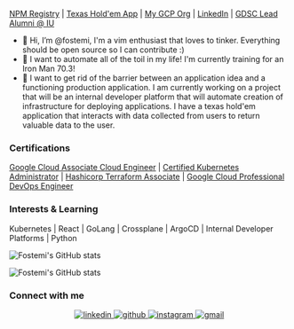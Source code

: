 [NPM Registry](https://www.npmjs.com/~fostemi) | [Texas Hold'em App](https://github.com/Ape-Dreams/card-dead) | [My GCP Org](https://github.com/MiSolutions-dev) | [LinkedIn](https://www.linkedin.com/in/michael-foster-644892182/) | [GDSC Lead Alumni @ IU](https://gdsc.community.dev/indiana-university/)
- 👋 Hi, I’m @fostemi, I'm a vim enthusiast that loves to tinker. Everything should be open source so I can contribute :)
- 👀 I want to automate all of the toil in my life! I'm currently training for an Iron Man 70.3!
- 🌱 I want to get rid of the barrier between an application idea and a functioning production application. I am currently working on a project that will be an internal developer platform that will automate creation of infrastructure for deploying applications. I have a texas hold'em application that interacts with data collected from users to return valuable data to the user.

### Certifications
[Google Cloud Associate Cloud Engineer](https://www.credential.net/bf9d58e2-cf7f-4946-b778-759f5f167e59?key=fa703b41c76d275402f81903506c1d999d11e717474fda204af5bd7d5a60cbd1) | [Certified Kubernetes Administrator](https://ti-user-certificates.s3.amazonaws.com/e0df7fbf-a057-42af-8a1f-590912be5460/8ef0ef3a-ffc6-43cb-9324-93d4dd97b0e0-michael-foster-e899d310-a533-4367-a51c-d074c3a9e81a-certificate.pdf) | [Hashicorp Terraform Associate](https://www.credly.com/badges/a9c521fa-f45f-42b2-a018-a7cc300aece7/linked_in_profile) | [Google Cloud Professional DevOps Engineer](https://www.credly.com/badges/e81c5132-55e0-41e8-b987-76861272c8c9)

### Interests & Learning
Kubernetes | React | GoLang | Crossplane | ArgoCD | Internal Developer Platforms | Python

![Fostemi's GitHub stats](https://github-readme-stats.vercel.app/api?username=fostemi&theme=nightowl&show_icons=true)

![Fostemi's GitHub stats](https://github-readme-stats.vercel.app/api?username=fosterm-mw&theme=nightowl&show_icons=true)

### Connect with me  
<div align="center">
<a href="https://www.linkedin.com/in/michael-foster-644892182/" target="_blank">
<img src=https://img.shields.io/badge/linkedin-%231E77B5.svg?&style=for-the-badge&logo=linkedin&logoColor=white alt=linkedin style="margin-bottom: 5px;" />
</a>  
<a href="https://github.com/fostemi" target="_blank">
<img src=https://img.shields.io/badge/github-%2324292e.svg?&style=for-the-badge&logo=github&logoColor=white alt=github style="margin-bottom: 5px;" />
</a>
<a href="https://instagram.com/mi_foster17" target="_blank">
<img src=https://img.shields.io/badge/Instagram-E4405F?style=for-the-badge&logo=instagram&logoColor=white alt=instagram style="margin-bottom: 5px;" />
</a>
<a href="mifoster1723@gmail.com" target="_blank">
<img src=https://img.shields.io/badge/Gmail-D14836?style=for-the-badge&logo=gmail&logoColor=white alt=gmail style="margin-bottom: 5px;" />
</a>
</div> 
